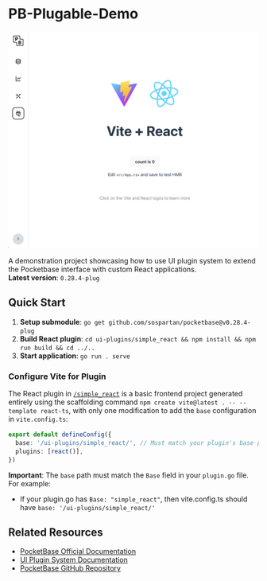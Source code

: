 # PB-Plugable-Demo

![PocketBase UI Plugin React Example](./Screenshot.png)

A demonstration project showcasing how to use UI plugin system to extend the Pocketbase interface with custom React applications.   
**Latest version**: `0.28.4-plug`


## Quick Start

1. **Setup submodule**: `go get github.com/sospartan/pocketbase@v0.28.4-plug`
2. **Build React plugin**: `cd ui-plugins/simple_react && npm install && npm run build && cd ../..`
3. **Start application**: `go run . serve`

### Configure Vite for Plugin

The React plugin in [`/simple_react`](./ui-plugins/simple_react) is a basic frontend project generated entirely using the scaffolding command `npm create vite@latest . -- --template react-ts`, with only one modification to add the `base` configuration in `vite.config.ts`:

```typescript
export default defineConfig({
  base: '/ui-plugins/simple_react/', // Must match your plugin's base path
  plugins: [react()],
})
```

**Important**: The `base` path must match the `Base` field in your `plugin.go` file. For example:
- If your plugin.go has `Base: "simple_react"`, then vite.config.ts should have `base: '/ui-plugins/simple_react/'`


## Related Resources

- [PocketBase Official Documentation](https://pocketbase.io/docs)
- [UI Plugin System Documentation](./pocketbase/UI_PLUGIN_README.md)
- [PocketBase GitHub Repository](https://github.com/pocketbase/pocketbase)


